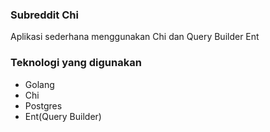 ### Subreddit Chi

Aplikasi sederhana menggunakan Chi dan Query Builder Ent

### Teknologi yang digunakan

- Golang
- Chi
- Postgres
- Ent(Query Builder)
